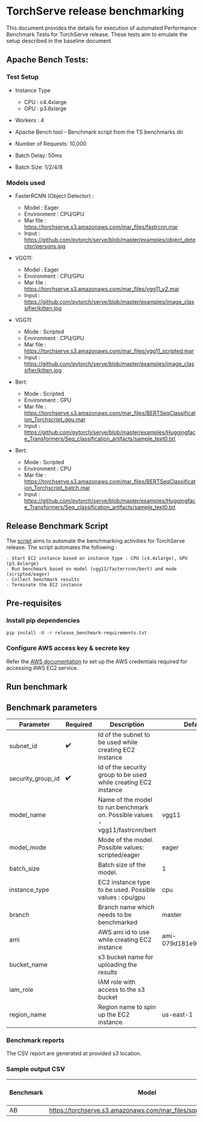 # TorchServe release benchmarking

This document provides the details for execution of automated Performance Benchmark Tests for TorchServe release. 
These tests aim to emulate the setup described in the baseline document

## Apache Bench Tests:

### Test Setup

 - Instance Type
    - CPU : c4.4xlarge
    - GPU : p3.8xlarge

 - Workers : 4
 - Apache Bench tool - Benchmark script from the TS benchmarks dir 
 - Number of Requests: 10,000
 - Batch Delay: 50ms
 - Batch Size: 1/2/4/8
 
### Models used

 - FasterRCNN (Object Detector) :
   - Model : Eager
   - Environment : CPU/GPU
   - Mar file : https://torchserve.s3.amazonaws.com/mar_files/fastrcnn.mar
   - Input : https://github.com/pytorch/serve/blob/master/examples/object_detector/persons.jpg

 - VGG11:
   - Model : Eager
   - Environment : CPU/GPU
   - Mar file : https://torchserve.s3.amazonaws.com/mar_files/vgg11_v2.mar
   - Input : https://github.com/pytorch/serve/blob/master/examples/image_classifier/kitten.jpg
   
 - VGG11:
   - Mode : Scripted
   - Environment : CPU/GPU
   - Mar file : https://torchserve.s3.amazonaws.com/mar_files/vgg11_scripted.mar
   - Input : https://github.com/pytorch/serve/blob/master/examples/image_classifier/kitten.jpg
   
 - Bert:
   - Mode : Scripted
   - Environment : GPU
   - Mar file : https://torchserve.s3.amazonaws.com/mar_files/BERTSeqClassification_Torchscript_gpu.mar
   - Input : https://github.com/pytorch/serve/blob/master/examples/Huggingface_Transformers/Seq_classification_artifacts/sample_text0.txt
 
 - Bert:
   - Mode : Scripted
   - Environment : CPU
   - Mar file : https://torchserve.s3.amazonaws.com/mar_files/BERTSeqClassification_Torchscript_batch.mar
   - Input : https://github.com/pytorch/serve/blob/master/examples/Huggingface_Transformers/Seq_classification_artifacts/sample_text0.txt

## Release Benchmark Script

The [script](run_release_benchmark.py) aims to automate the benchmarking activities for TorchServe release. The script automates the following :

    - Start EC2 instance based on instance type : CPU (c4.4xlarge), GPU (p3.8xlarge)
    - Run benchmark based on model (vgg11/fasterrcnn/bert) and mode (scripted/eager)
    - Collect benchmark results
    - Terminate the EC2 instance

## Pre-requisites

### Install pip dependencies

`pip install -U -r release_benchmark-requirements.txt`

### Configure AWS access key & secrete key

Refer the [AWS documentation](https://docs.aws.amazon.com/cli/latest/userguide/cli-configure-files.html) to set up the AWS credentials required for accessing AWS EC2 service.

## Run benchmark

## Benchmark parameters

|Parameter|Required|Description|Default|
|---|---|---|---|
|subnet_id|:heavy_check_mark:|Id of the subnet to be used while creating EC2 instance||
|security_group_id|:heavy_check_mark:|Id of the security group to be used while creating EC2 instance||
|model_name||Name of the model to run benchmark on. Possible values - vgg11/fastrcnn/bert|vgg11|
|model_mode||Mode of the model. Possible values: scripted/eager|eager|
|batch_size||Batch size of the model.|1|
|instance_type||EC2 instance type to be used. Possible values : cpu/gpu|cpu|
|branch||Branch name which needs to be benchmarked|master|
|ami||AWS ami id to use while creating EC2 instance|ami-079d181e97ab77906|
|bucket_name||s3 bucket name for uploading the results||
|iam_role||IAM role with access to the s3 bucket||
|region_name||Region name to spin up the EC2 instance.|us-east-1|

### Benchmark reports
The CSV report are generated at provided s3 location.

### Sample output CSV
| Benchmark | Model | Concurrency | Requests | TS failed requests | TS throughput | TS latency P50 | TS latency P90| TS latency P90 | TS latency mean | TS error rate | Model_p50 | Model_p90 | Model_p99 |
|---|---|---|---|---|---|---|---|---|---|---|---|---| ---|
| AB | https://torchserve.s3.amazonaws.com/mar_files/squeezenet1_1.mar | 10 | 100 | 0 | 15.66 | 512 | 1191 | 2024 | 638.695 | 0 | 196.57 | 270.9 | 106.53|
